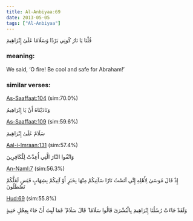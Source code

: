 ```yaml
---
title: Al-Anbiyaa:69
date: 2013-05-05
tags: ["Al-Anbiyaa"]
---
```

قُلْنَا يَا نَارُ كُونِي بَرْدًا وَسَلَامًا عَلَىٰ إِبْرَاهِيمَ
### meaning: 
We said, ‘O fire! Be cool and safe for Abraham!’
### similar verses: 

[As-Saaffaat:104](/37/104) (sim:70.0%)

وَنَادَيْنَاهُ أَنْ يَا إِبْرَاهِيمُ

[As-Saaffaat:109](/37/109) (sim:59.6%)

سَلَامٌ عَلَىٰ إِبْرَاهِيمَ

[Aal-i-Imraan:131](/3/131) (sim:57.4%)

وَاتَّقُوا النَّارَ الَّتِي أُعِدَّتْ لِلْكَافِرِينَ

[An-Naml:7](/27/7) (sim:56.3%)

إِذْ قَالَ مُوسَىٰ لِأَهْلِهِ إِنِّي آنَسْتُ نَارًا سَآتِيكُمْ مِنْهَا بِخَبَرٍ أَوْ آتِيكُمْ بِشِهَابٍ قَبَسٍ لَعَلَّكُمْ تَصْطَلُونَ

[Hud:69](/11/69) (sim:55.8%)

وَلَقَدْ جَاءَتْ رُسُلُنَا إِبْرَاهِيمَ بِالْبُشْرَىٰ قَالُوا سَلَامًا ۖ قَالَ سَلَامٌ ۖ فَمَا لَبِثَ أَنْ جَاءَ بِعِجْلٍ حَنِيذٍ
